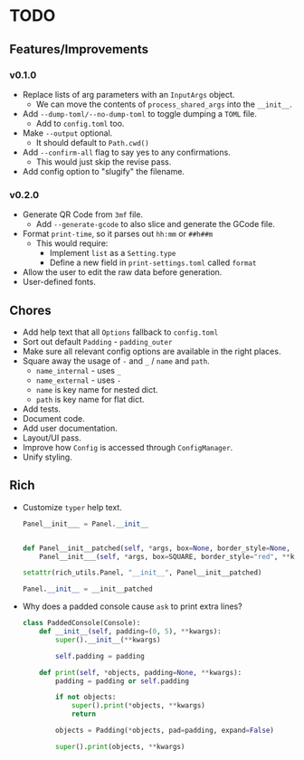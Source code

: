 # TODO

## Features/Improvements

### v0.1.0

- Replace lists of arg parameters with an `InputArgs` object.
  - We can move the contents of `process_shared_args` into the `__init__`.
- Add `--dump-toml/--no-dump-toml` to toggle dumping a `TOML` file.
  - Add to `config.toml` too.
- Make `--output` optional.
  - It should default to `Path.cwd()`
- Add `--confirm-all` flag to say yes to any confirmations.
  - This would just skip the revise pass.
- Add config option to "slugify" the filename.

### v0.2.0

- Generate QR Code from `3mf` file.
  - Add `--generate-gcode` to also slice and generate the GCode file.
- Format `print-time`, so it parses out `hh:mm` or `##h##m`
  - This would require:
    - Implement `list` as a `Setting.type`
    - Define a new field in `print-settings.toml` called `format`
- Allow the user to edit the raw data before generation.
- User-defined fonts.

## Chores

- Add help text that all `Options` fallback to `config.toml`
- Sort out default `Padding` - `padding_outer`
- Make sure all relevant config options are available in the right places.
- Square away the usage of `-` and `_` / `name` and `path`.
  - `name_internal` - uses `_`
  - `name_external` - uses `-`
  - `name` is key name for nested dict.
  - `path` is key name for flat dict.
- Add tests.
- Document code.
- Add user documentation.
- Layout/UI pass.
- Improve how `Config` is accessed through `ConfigManager`.
- Unify styling.

## Rich

- Customize `typer` help text.

  ```python
  Panel__init___ = Panel.__init__


  def Panel__init__patched(self, *args, box=None, border_style=None, **kwargs):
      Panel__init___(self, *args, box=SQUARE, border_style="red", **kwargs)

  setattr(rich_utils.Panel, "__init__", Panel__init__patched)

  Panel.__init__ = __init__patched
  ```

- Why does a padded console cause `ask` to print extra lines?

  ```python
  class PaddedConsole(Console):
      def __init__(self, padding=(0, 5), **kwargs):
          super().__init__(**kwargs)

          self.padding = padding

      def print(self, *objects, padding=None, **kwargs):
          padding = padding or self.padding

          if not objects:
              super().print(*objects, **kwargs)
              return

          objects = Padding(*objects, pad=padding, expand=False)

          super().print(objects, **kwargs)
  ```
